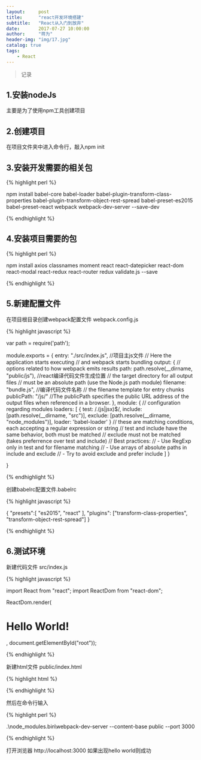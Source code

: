 ```yaml
---
layout:     post
title:      "react开发环境搭建"
subtitle:   "React从入门到放弃"
date:       2017-07-27 10:00:00
author:     "蒋为"
header-img: "img/17.jpg"
catalog: true
tags:
    - React
---
```

>记录

## 1.安装nodeJs

主要是为了使用npm工具创建项目

## 2.创建项目

在项目文件夹中进入命令行，敲入npm init

## 3.安装开发需要的相关包

{% highlight  perl  %}

npm install babel-core babel-loader babel-plugin-transform-class-properties babel-plugin-transform-object-rest-spread babel-preset-es2015 babel-preset-react webpack webpack-dev-server --save-dev


{% endhighlight %}

## 4.安装项目需要的包

{% highlight  perl  %}

npm install axios classnames moment react react-datepicker react-dom react-modal react-redux react-router redux validate.js --save


{% endhighlight %}

## 5.新建配置文件

在项目根目录创建webpack配置文件 webpack.config.js

{% highlight  javascript  %}

var path = require('path');

module.exports = {
    entry: "./src/index.js",   //项目主js文件
    // Here the application starts executing
    // and webpack starts bundling
    output: {
        // options related to how webpack emits results
        path: path.resolve(__dirname, "public/js"),   //react编译代码文件生成位置
        // the target directory for all output files
        // must be an absolute path (use the Node.js path module)
        filename: "bundle.js",   //编译代码文件名称
        // the filename template for entry chunks
        publicPath: "/js/"
        //The publicPath specifies the public URL address of the output files when referenced in a browser.
    },
    module: {
        // configuration regarding modules
        loaders: [
            {
                test: /\.(js|jsx)$/,
                include: [path.resolve(__dirname, "src")],
                exclude: [path.resolve(__dirname, "node_modules")],
                loader: 'babel-loader'
            }
            // these are matching conditions, each accepting a regular expression or string
            // test and include have the same behavior, both must be matched
            // exclude must not be matched (takes preferrence over test and include)
            // Best practices:
            // - Use RegExp only in test and for filename matching
            // - Use arrays of absolute paths in include and exclude
            // - Try to avoid exclude and prefer include
        ]
    }

}

{% endhighlight %}


创建babelrc配置文件.babelrc

{% highlight  javascript  %}


{
  "presets":[
    "es2015",
    "react"
  ],
  "plugins": ["transform-class-properties", "transform-object-rest-spread"]
}

{% endhighlight %}

## 6.测试环境

新建代码文件  src/index.js

{% highlight  javascript  %}


import React from "react";
import ReactDom from "react-dom";

ReactDom.render(<h1>Hello World!</h1>, document.getElementById("root"));

{% endhighlight %}

新建html文件 public/index.html

{% highlight  html  %}

<!DOCTYPE html>
<html lang="en">
<head>
    <meta charset="UTF-8">
    <title>Title</title>
</head>
<body>
<div id="root"></div>

<script src="js/bundle.js"></script>
</body>
</html>

{% endhighlight %}


然后在命令行输入

{% highlight  perl  %}

.\node_modules\.bin\webpack-dev-server --content-base public --port 3000

{% endhighlight %}

打开浏览器 http://localhost:3000 如果出现hello world则成功
